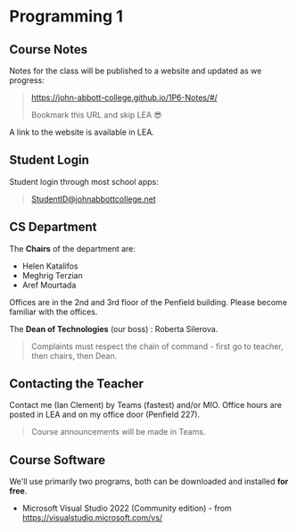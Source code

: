 # Programming 1

## Course Notes
Notes for the class will be published to a website and updated as we progress:

> https://john-abbott-college.github.io/1P6-Notes/#/
> 
> Bookmark this URL and skip LEA 😎

A link to the website is available in LEA.

## Student Login
Student login through most school apps:

> StudentID@johnabbottcollege.net 

## CS Department 
The **Chairs** of the department are:
- Helen Katalifos
- Meghrig Terzian
- Aref Mourtada

Offices are in the 2nd and 3rd floor of the Penfield building. Please become familiar with the offices.

The **Dean of Technologies** (our boss) : Roberta Silerova.

> Complaints must respect the chain of command - first go to teacher, then chairs, then Dean.


## Contacting the Teacher
Contact me (Ian Clement) by Teams (fastest) and/or MIO.
Office hours are posted in LEA and on my office door (Penfield 227).

> Course announcements will be made in Teams.

## Course Software
We'll use primarily two programs, both can be downloaded and installed **for free**.

- Microsoft Visual Studio 2022 (Community edition) - from https://visualstudio.microsoft.com/vs/

